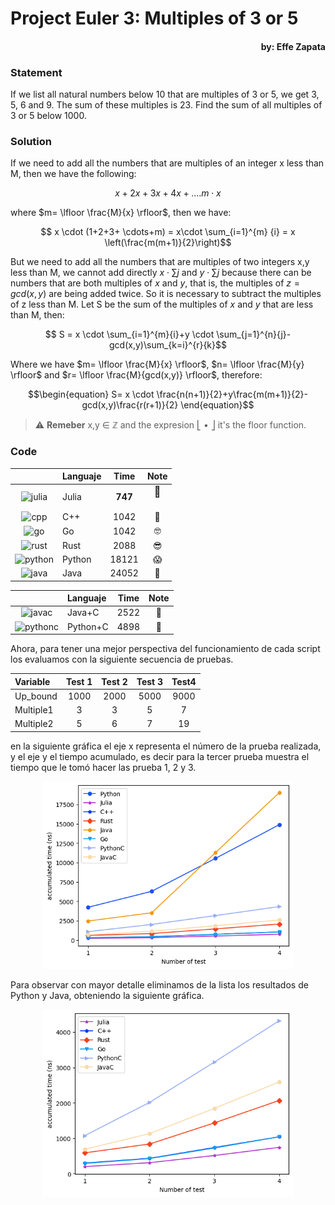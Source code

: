 # Project Euler 3: Multiples of 3 or 5
#### <p align="right">by: Effe Zapata</p>

### Statement

If we list all natural numbers below 10 that are multiples of 3 or 5, we get 3, 5, 6 and 9. The sum of these multiples is 23.
Find the sum of all multiples of 3 or 5 below 1000.

### Solution

If we need to add all the numbers that are multiples of an integer x less than M, then we have the following:

$$ x+2x+3x+4x+.... m \cdot x$$

where $m= \lfloor \frac{M}{x} \rfloor$, then we have:

$$ x \cdot (1+2+3+ \cdots+m) = x\cdot \sum_{i=1}^{m} {i} = x \left(\frac{m(m+1)}{2}\right)$$

But we need to add all the numbers that are multiples of two integers x,y less than M, we cannot add directly $x\cdot\sum {j}$ and $y \cdot \sum {j}$ because there can be numbers that are both multiples of $x$ and $y$, that is, the multiples of $z=gcd(x,y)$ are being added twice. So it is necessary to subtract the multiples of z less than M. Let S be the sum of the multiples of $x$ and $y$ that are less than M, then:

$$ S = x \cdot \sum_{i=1}^{m}{i}+y \cdot \sum_{j=1}^{n}{j}-gcd(x,y)\sum_{k=i}^{r}{k}$$

Where we have $m= \lfloor \frac{M}{x} \rfloor$, $n= \lfloor \frac{M}{y} \rfloor$ and $r= \lfloor \frac{M}{gcd(x,y)} \rfloor$, therefore:

$$\begin{equation} S= x \cdot \frac{n(n+1)}{2}+y\frac{m(m+1)}{2}-gcd(x,y)\frac{r(r+1)}{2} \end{equation}$$


> ⚠️ **Remeber** x,y &#x2208; &#x2124; and the expresion &#x23A3; &#x2022; &#x23A6; it's the floor function.

### Code

<div align="center">

|  |Languaje | Time | Note |
|:----:|:--- | :---: | :---:|
|![julia](https://github.com/jhonnyzta/ProjectEuler/assets/70600594/64449037-acae-4f72-a49a-d4b587b1b638)| Julia | **747** |<h3 style="margin-top:0!important">&#129395;</h3>|
|![cpp](https://github.com/jhonnyzta/ProjectEuler/assets/70600594/168fd9cb-5554-441b-9d17-71642b3ac956)| C++ |1042 | &#129325; |
|![go](https://github.com/jhonnyzta/ProjectEuler/assets/70600594/8e4f4251-2d53-4c3b-bdab-2665577f1cf4)| Go |1042 | &#129299; |
|![rust](https://github.com/jhonnyzta/ProjectEuler/assets/70600594/38212ef8-b357-4ded-b852-dd5530a2b3d3)| Rust | 2088 |&#128526;|
|![python](https://github.com/jhonnyzta/ProjectEuler/assets/70600594/ba32a2c1-8535-4d50-85ac-8e7e96a3a6aa)| Python |  18121 | &#128561; |
|![java](https://github.com/jhonnyzta/ProjectEuler/assets/70600594/a6f44277-4820-4a11-b6d4-8567f129b2b0)| Java | 24052 | &#129398; |
</div>

<div align="center">



|  |Languaje | Time | Note |
|:----:|:--- | :---: | :---:|
|![javac](https://github.com/jhonnyzta/ProjectEuler/assets/70600594/ea322cef-dde0-4acc-9747-e5ff1e8e0426)| Java+C |2522 | &#129400;| 89.51%|
|![pythonc](https://github.com/jhonnyzta/ProjectEuler/assets/70600594/15fdc43d-d714-4392-86f1-6cb66caacd0d)| Python+C | 4898 | &#129400;| 72.97%|
</div>



Ahora, para tener una mejor perspectiva del funcionamiento de cada script los evaluamos con la siguiente secuencia de pruebas.

<div align="center">
  
  |Variable | Test 1 | Test 2 | Test 3 | Test4 |
  |:--|:--:|:--:|:--:|:--:|
  |Up_bound | 1000 | 2000 | 5000 | 9000 |
  |Multiple1| 3 | 3 | 5 |7 |
  |Multiple2 | 5 | 6 |7| 19 |
  
</div>

en la siguiente gráfica el eje x representa el número de la prueba realizada, y el eje y el tiempo acumulado, es decir para la tercer prueba muestra el tiempo que le tomó hacer las prueba 1, 2 y 3.

<p align="center">
  <img src="https://github.com/jhonnyzta/ProjectEuler/blob/main/figuras0/graph1.png" alt="Descripción de la imagen" width="400" height="300">
</p>

Para observar con mayor detalle eliminamos de la lista los resultados de Python y Java, obteniendo la siguiente gráfica.

<p align="center">
  <img src="https://github.com/jhonnyzta/ProjectEuler/blob/main/figuras0/graph2.png" alt="Descripción de la imagen" width="400" height="300">
</p>



